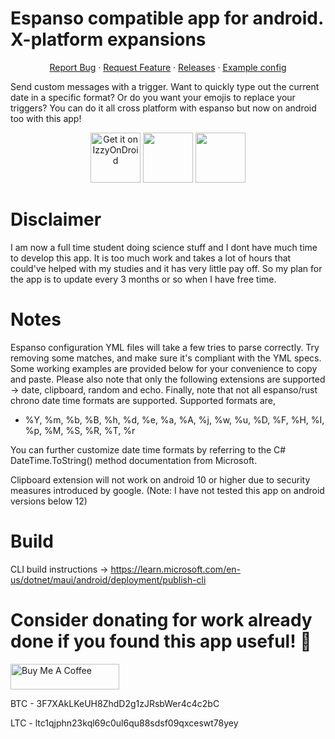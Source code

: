 # Espanso compatible app for android. X-platform expansions
  <p align="center">
    <a href="https://github.com/lochidev/TextComparePro/issues">Report Bug</a>
    ·
    <a href="https://github.com/lochidev/TextComparePro/issues">Request Feature</a>
    ·
    <a href="https://github.com/lochidev/TextComparePro/releases">Releases</a>
    ·
    <a href="https://github.com/lochidev/TextComparePro/blob/master/examples/config.yml">Example config</a>
  </p>

Send custom messages with a trigger. Want to quickly type out the current date in a specific format? Or do you want your emojis to replace your triggers? You can do it all cross platform with espanso but now on android too with this app!

<p align="center">
    <a href="https://apt.izzysoft.de/fdroid/index/apk/com.dingleinc.texttoolspro"><img src="https://gitlab.com/IzzyOnDroid/repo/-/raw/master/assets/IzzyOnDroid.png" alt="Get it on IzzyOnDroid" height="80"></a>
    <a href="https://play.google.com/store/apps/details?id=com.dingleinc.texttoolspro"><img src="https://cdn.rawgit.com/steverichey/google-play-badge-svg/master/img/en_get.svg" height="80"></a>
    <a href="https://github.com/lochidev/TextComparePro/releases/latest"><img src="https://raw.githubusercontent.com/andOTP/andOTP/master/assets/badges/get-it-on-github.png" height="80"></a>
  </p>

# Disclaimer
I am now a full time student doing science stuff and I dont have much time to develop this app. It is too much work and takes a lot of hours that could've helped with my studies and it has very little pay off.  So my plan for the app is to update every 3 months or so when I have free time.

# Notes 
Espanso configuration YML files will take a few tries to parse correctly. Try removing some matches, and make sure it's compliant with the YML specs. Some working examples are provided below for your convenience to copy and paste. Please also note that only the following extensions are supported -> date, clipboard, random and echo. Finally, note that not all espanso/rust chrono date time formats are supported. Supported formats are,
- %Y, %m, %b, %B, %h, %d, %e, %a, %A, %j, %w, %u, %D, %F, %H, %I, %p, %M, %S, %R, %T, %r

You can further customize date time formats by referring to the C# DateTime.ToString() method documentation from Microsoft.

Clipboard extension will not work on android 10 or higher due to security measures introduced by google. (Note: I have not tested this app on android versions below 12)

# Build

CLI build instructions -> https://learn.microsoft.com/en-us/dotnet/maui/android/deployment/publish-cli

# Consider donating for work already done if you found this app useful! 💙
<a href="https://www.buymeacoffee.com/lochi" target="_blank"><img src="https://cdn.buymeacoffee.com/buttons/default-yellow.png" alt="Buy Me A Coffee" height="41" width="174"></a>

BTC - 3F7XAkLKeUH8ZhdD2g1zJRsbWer4c4c2bC

LTC - ltc1qjphn23kql69c0ul6qu88sdsf09qxceswt78yey

